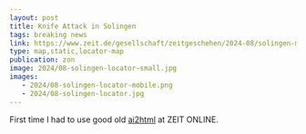 ```yaml
---
layout: post
title: Knife Attack in Solingen
tags: breaking news
link: https://www.zeit.de/gesellschaft/zeitgeschehen/2024-08/solingen-messerangriff-anschlag-was-ist-bekannt
type: map,static,locator-map
publication: zon
image: 2024/08-solingen-locator-small.jpg
images: 
   - 2024/08-solingen-locator-mobile.png
   - 2024/08-solingen-locator.jpg
---
```


First time I had to use good old [ai2html](https://ai2html.org) at ZEIT ONLINE.